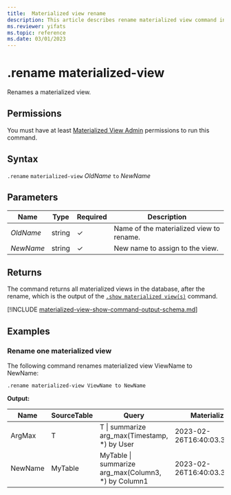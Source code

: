 ```yaml
---
title:  Materialized view rename
description: This article describes rename materialized view command in Azure Data Explorer.
ms.reviewer: yifats
ms.topic: reference
ms.date: 03/01/2023
---
```

# .rename materialized-view

Renames a materialized view.

## Permissions

You must have at least [Materialized View Admin](../access-control/role-based-access-control.md) permissions to run this command.

## Syntax

`.rename` `materialized-view` *OldName* `to` *NewName*

## Parameters

| Name      | Type    | Required | Description                              |
|-----------|--------|-----------|------------------------------------------|
| *OldName* | string | &check;   | Name of the materialized view to rename. |
| *NewName* | string | &check;   | New name to assign to the view.          |

## Returns

The command returns all materialized views in the database, after the rename, which is the output of the [`.show materialized view(s)`](materialized-view-show-command.md#show-materialized-views) command.

[!INCLUDE [materialized-view-show-command-output-schema.md](../../../includes/materialized-view-show-command-output-schema.md)]

## Examples

### Rename one materialized view

The following command renames materialized view ViewName to NewName:

```kusto
.rename materialized-view ViewName to NewName
```

**Output:**

| Name    | SourceTable | Query                                               | MaterializedTo                   | LastRun                      | LastRunResult | IsHealthy | IsEnabled | Folder           | DocString | AutoUpdateSchema | EffectiveDateTime            | Lookback   |
|---------|-------------|-----------------------------------------------------|----------------------------------|------------------------------|---------------|-----------|-----------|------------------|-----------|------------------|------------------------------|------------|
| ArgMax  | T           | T \| summarize arg_max(Timestamp, *) by User        | 2023-02-26T16:40:03.3345704Z     | 2023-02-26T16:44:15.9033667Z | Completed     | true      | true      |                  |           | false            | 2023-02-23T14:01:42.5172342Z |            |
| NewName | MyTable     | MyTable \| summarize arg_max(Column3, *) by Column1 | 2023-02-26T16:40:03.3345704Z     | 2023-02-26T16:44:15.9033667Z | Completed     | true      | true      |                  |           | true             | 2023-02-23T14:01:42.5172342Z |            |
